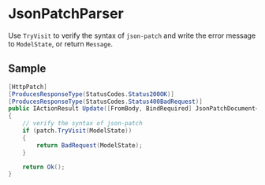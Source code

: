 # JsonPatchParser

Use `TryVisit` to verify the syntax of `json-patch` and write the error message to `ModelState`, or return `Message`.

## Sample

```csharp
[HttpPatch]
[ProducesResponseType(StatusCodes.Status200OK)]
[ProducesResponseType(StatusCodes.Status400BadRequest)]
public IActionResult Update([FromBody, BindRequired] JsonPatchDocument<Column> patch)
{
    // verify the syntax of json-patch
    if (patch.TryVisit(ModelState))
    {
        return BadRequest(ModelState);
    }

    return Ok();
}
```
